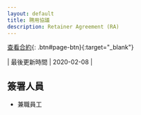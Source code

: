 ```yaml
---
layout: default
title: 聘用協議
description: Retainer Agreement (RA)
---
```


<a name="zh-tw"></a>

[查看合約](https://docs.google.com/document/d/1sxP7hACM1lPuSWns92ybJqrum_fLY0kQypVBAK8DIgo/edit?usp=sharing){: .btn#page-btn}{:target="_blank"}

| 最後更新時間 | 2020-02-08 |

## 簽署人員

* 兼職員工
